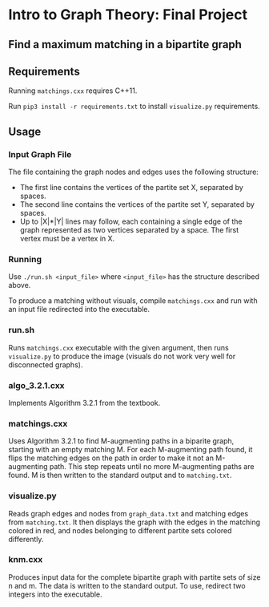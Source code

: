 # Intro to Graph Theory: Final Project
## Find a maximum matching in a bipartite graph

## Requirements
Running ```matchings.cxx``` requires C++11.

Run ```pip3 install -r requirements.txt``` to install ```visualize.py``` requirements.

## Usage
### Input Graph File
The file containing the graph nodes and edges uses the following structure:

* The first line contains the vertices of the partite set X, separated by spaces.
* The second line contains the vertices of the partite set Y, separated by spaces.
* Up to |X|*|Y| lines may follow, each containing a single edge of the graph represented as two vertices separated by a space. The first vertex must be a vertex in X.

### Running
Use ```./run.sh <input_file>``` where ```<input_file>``` has the structure described above.

To produce a matching without visuals, compile ```matchings.cxx``` and run with an input file redirected into the executable.

### run.sh
Runs ```matchings.cxx``` executable with the given argument, then runs ```visualize.py``` to produce the image (visuals do not work very well for disconnected graphs).

### algo_3.2.1.cxx
Implements Algorithm 3.2.1 from the textbook.

### matchings.cxx
Uses Algorithm 3.2.1 to find M-augmenting paths in a biparite graph, starting with an empty matching M. For each M-augmenting path found, it flips the matching edges on the path in order to make it not an M-augmenting path. This step repeats until no more M-augmenting paths are found. M is then written to the standard output and to ```matching.txt```.

### visualize.py
Reads graph edges and nodes from ```graph_data.txt``` and matching edges from ```matching.txt```. It then displays the graph with the edges in the matching colored in red, and nodes belonging to different partite sets colored differently.

### knm.cxx
Produces input data for the complete bipartite graph with partite sets of size n and m. The data is written to the standard output. To use, redirect two integers into the executable.
